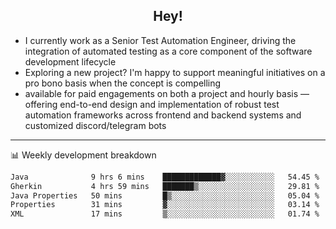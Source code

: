 <h2 align="center">Hey!</h2>

- I currently work as a Senior Test Automation Engineer, driving the integration of automated testing as a core component of the software development lifecycle
- Exploring a new project? I'm happy to support meaningful initiatives on a pro bono basis when the concept is compelling
-  available for paid engagements on both a project and hourly basis — offering end-to-end design and implementation of robust test automation frameworks across frontend and backend systems and customized discord/telegram bots
  
  -------
  
📊 Weekly development breakdown

<!--START_SECTION:waka-->

```txt
Java              9 hrs 6 mins    █████████████▓░░░░░░░░░░░   54.45 %
Gherkin           4 hrs 59 mins   ███████▒░░░░░░░░░░░░░░░░░   29.81 %
Java Properties   50 mins         █▒░░░░░░░░░░░░░░░░░░░░░░░   05.04 %
Properties        31 mins         ▓░░░░░░░░░░░░░░░░░░░░░░░░   03.14 %
XML               17 mins         ▒░░░░░░░░░░░░░░░░░░░░░░░░   01.74 %
```

<!--END_SECTION:waka-->
